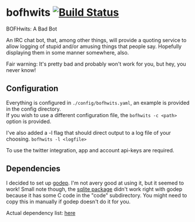 bofhwits  [![Build Status](https://travis-ci.org/amauragis/bofhwits.svg?branch=master)](https://travis-ci.org/amauragis/bofhwits)
========

BOFHwits: A Bad Bot

An IRC chat bot, that, among other things, will provide a quoting service to allow logging of stupid
and/or amusing things that people say.  Hopefully displaying them in some manner somewhere, also.

Fair warning: It's pretty bad and probably won't work for you, but hey, you never know!

Configuration
-------------
Everything is configured in `./config/bofhwits.yaml`, an example is provided in the config directory.  
If you wish to use a different configuration file, the `bofhwits -c <path>` option is provided.

I've also added a -l flag that should direct output to a log file of your choosing.  `bofhwits -l <logfile>`

To use the twitter integration, app and account api-keys are required.

Dependencies
------------
I decided to set up [godep](https://github.com/tools/godep).  I'm not avery good at using it, but it
seemed to work!  Small note though, the [sqlite package](https://github.com/mattn/go-sqlite3) didn't
work right with godep because it has some C code in the "code" subdirectory.  You might need to copy
this in manually if godep doesn't do it for you.

Actual dependency list: [here](https://github.com/amauragis/bofhwits/blob/master/Godeps/Godeps.json)
